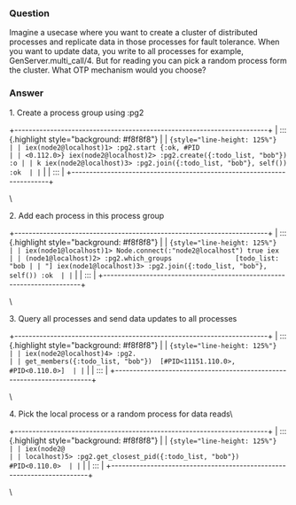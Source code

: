 ### Question
Imagine a usecase where you want to create a cluster of distributed
processes and replicate data in those processes for fault tolerance.
When you want to update data, you write to all processes for example,
GenServer.multi\_call/4. But for reading you can pick a random process
form the cluster. What OTP mechanism would you choose?  


### Answer
1\. Create a process group using :pg2 

<div>

<div>

+-----------------------------------------------------------------------+
| ::: {.highlight style="background: #f8f8f8"}                          |
| ``` {style="line-height: 125%"}                                       |
| iex(node2@localhost)1> :pg2.start {:ok, #PID                          |
| <0.112.0>} iex(node2@localhost)2> :pg2.create({:todo_list, "bob"}) :o |
| k iex(node2@localhost)3> :pg2.join({:todo_list, "bob"}, self())  :ok  |
| ```                                                                   |
| :::                                                                   |
+-----------------------------------------------------------------------+

\

</div>

<div>

2\. Add each process in this process group

</div>

<div>

+-----------------------------------------------------------------------+
| ::: {.highlight style="background: #f8f8f8"}                          |
| ``` {style="line-height: 125%"}                                       |
| iex(node1@localhost)1> Node.connect(:"node2@localhost") true iex      |
| (node1@localhost)2> :pg2.which_groups                [todo_list: "bob |
| "] iex(node1@localhost)3> :pg2.join({:todo_list, "bob"}, self()) :ok  |
| ```                                                                   |
| :::                                                                   |
+-----------------------------------------------------------------------+

\

</div>

<div>

3\. Query all processes and send data updates to all processes

</div>

</div>

<div>

+-----------------------------------------------------------------------+
| ::: {.highlight style="background: #f8f8f8"}                          |
| ``` {style="line-height: 125%"}                                       |
| iex(node2@localhost)4> :pg2.                                          |
| get_members({:todo_list, "bob"})  [#PID<11151.110.0>, #PID<0.110.0>]  |
| ```                                                                   |
| :::                                                                   |
+-----------------------------------------------------------------------+

\

</div>

<div>

4\. Pick the local process or a random process for data reads\

</div>

<div>

+-----------------------------------------------------------------------+
| ::: {.highlight style="background: #f8f8f8"}                          |
| ``` {style="line-height: 125%"}                                       |
| iex(node2@                                                            |
| localhost)5> :pg2.get_closest_pid({:todo_list, "bob"}) #PID<0.110.0>  |
| ```                                                                   |
| :::                                                                   |
+-----------------------------------------------------------------------+

\

</div>


